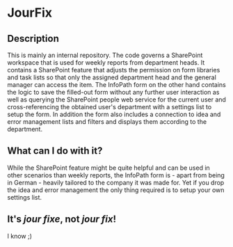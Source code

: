 JourFix
=======


Description
-----------
This is mainly an internal repository. The code governs a SharePoint workspace
that is used for weekly reports from department heads. It contains a SharePoint
feature that adjusts the permission on form libraries and task lists so that
only the assigned department head and the general manager can access the item.
The InfoPath form on the other hand contains the logic to save the filled-out
form without any further user interaction as well as querying the SharePoint
people web service for the current user and cross-referencing the obtained
user's department with a settings list to setup the form.
In addition the form also includes a connection to idea and error management
lists and filters and displays them according to the department.


What can I do with it?
----------------------
While the SharePoint feature might be quite helpful and can be used in other
scenarios than weekly reports, the InfoPath form is - apart from being in
German - heavily tailored to the company it was made for. Yet if you drop the
idea and error management the only thing required is to setup your own settings
list.

It's *jour fixe*, not *jour fix*!
---------------------------------
I know ;)
